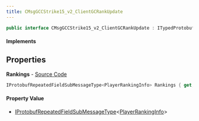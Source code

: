 ```yaml
---
title: CMsgGCCStrike15_v2_ClientGCRankUpdate
---
```


```csharp
public interface CMsgGCCStrike15_v2_ClientGCRankUpdate : ITypedProtobuf<CMsgGCCStrike15_v2_ClientGCRankUpdate>, INativeHandle
```

#### Implements

## Properties

**Rankings** - [Source Code](https://github.com/swiftly-solution/swiftlys2/blob/master/managed/src/SwiftlyS2.Generated/Protobufs/Interfaces/CMsgGCCStrike15_v2_ClientGCRankUpdate.cs#L13)

```csharp
IProtobufRepeatedFieldSubMessageType<PlayerRankingInfo> Rankings { get; }
```

#### Property Value

- [IProtobufRepeatedFieldSubMessageType](/docs/api/shared/netmessages/iprotobufrepeatedfieldsubmessagetype-1)<[PlayerRankingInfo](/docs/api/shared/protobufdefinitions/playerrankinginfo)>


